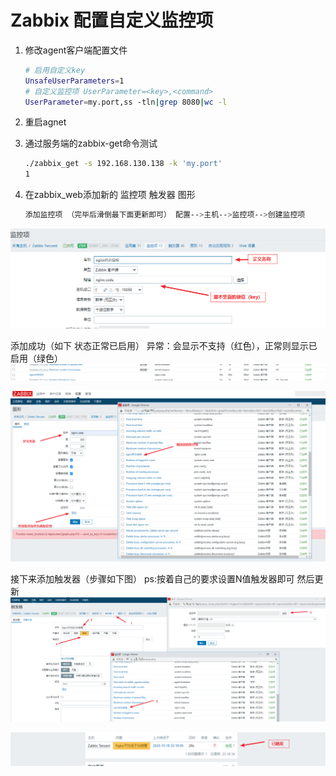 # Zabbix 配置自定义监控项

1. 修改agent客户端配置文件

   ```bash
   # 启用自定义key
   UnsafeUserParameters=1
   # 自定义监控项 UserParameter=<key>,<command>
   UserParameter=my.port,ss -tln|grep 8080|wc -l
   ```
2. 重启agnet
3. 通过服务端的zabbix-get命令测试

   ```bash
   ./zabbix_get -s 192.168.130.138 -k 'my.port'
   1
   ```
4. 在zabbix_web添加新的 监控项 触发器 图形

   ```bash
   添加监控项 （完毕后滑倒最下面更新即可） 配置-->主机-->监控项-->创建监控项
   ```

![](assets/image-20230123215228507-20230610173809-0lay0ri.png)​

添加成功（如下 状态正常已启用） 异常：会显示不支持（红色），正常则显示已启用（绿色）  
​![](assets/image-20230123215247028-20230610173809-ld68vl9.png)​

![](assets/image-20230123215251756-20230610173809-h44o3ti.png)​

接下来添加触发器（步骤如下图） ps:按着自己的要求设置N值触发器即可 然后更新  
​![](assets/image-20230123215321827-20230610173809-gvp400i.png)​

![](assets/image-20230123215331160-20230610173809-7s7v3qd.png)​
